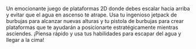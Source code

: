 Un emocionante juego de plataformas 2D donde debes escalar hacia arriba y evitar que el agua en ascenso te atrape. Usa tu ingenioso jetpack de burbujas para alcanzar nuevas alturas y tu pistola de burbujas para crear plataformas que te ayudarán a posicionarte estratégicamente mientras asciendes. ¡Piensa rápido y usa tus habilidades para escapar del agua y llegar a la cima!

